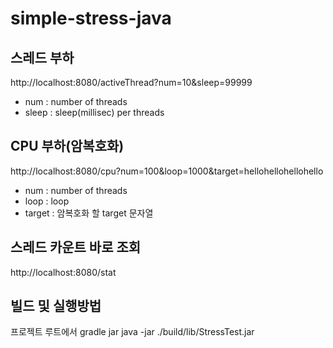 # simple-stress-java

## 스레드 부하
http://localhost:8080/activeThread?num=10&sleep=99999
* num : number of threads
* sleep : sleep(millisec) per threads

## CPU 부하(암복호화)
http://localhost:8080/cpu?num=100&loop=1000&target=hellohellohellohello
* num : number of threads
* loop : loop
* target : 암복호화 할 target 문자열

## 스레드 카운트 바로 조회
http://localhost:8080/stat

## 빌드 및 실행방법
프로젝트 루트에서 
gradle jar
java -jar ./build/lib/StressTest.jar

